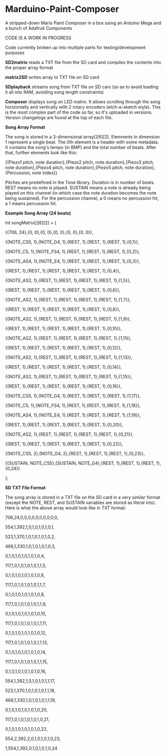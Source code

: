 # Marduino-Paint-Composer
A stripped-down Mario Paint Composer in a box using an Arduino Mega and a bunch of Adafruit Components

CODE IS A WORK IN PROGRESS

Code currently broken up into multiple parts for testing/development purposes


**SD2matrix** reads a TXT file from the SD card and compiles the contents into the proper array format

**matrix2SD** writes array to TXT file on SD card

**SDplayback** streams song from TXT file on SD cars (so as to avoid loading it all into RAM, avoiding song length constraints)

**Composer** displays song on LED matrix.  It allows scrolling through the song horizontally and vertically with 2 rotary encoders (etch-a-sketch style).  This is the most complex part of the code so far, so it's uploaded in versions.  Version changelogs are found at the top of each file.



**Song Array Format**

The song is stored in a 3-dimensional array[][6][2].  Elemnents in dimension 1 represent a single beat.  The 0th element is a header with some metadata.  It contains the song's tempo (in BMP) and the total number of beats.  After that, further elements look like this:

{{Piezo1 pitch, note duration},{Piezo2 pitch, note duration},{Piezo3  pitch, note duration},{Piezo4 pitch, note duration},{Piezo5 pitch, note duration},{Percussion, note index}}

Pitches are predefined in the Tone library.  Duration is in number of beats. REST means no note is played.  SUSTAIN means a note is already being played on this channel (in which case the note duration becomes the note being sustained). For the percussion channel, a 0 means no percussion hit, a 1 means percussion hit.



**Example Song Array (24 beats)**


int songMatrix[][6][2] = {

  {{706, 24},{0, 0},{0, 0},{0, 0},{0, 0},{0, 0}},
  
  {{NOTE_CS5, 1},{NOTE_G4, 1},{REST, 1},{REST, 1},{REST, 1},{0,1}},
  
  {{NOTE_C5, 1},{NOTE_FS4, 1},{REST, 1},{REST, 1},{REST, 1},{0,2}},
  
  {{NOTE_AS4, 1},{NOTE_E4, 1},{REST, 1},{REST, 1},{REST, 1},{0,3}},
  
  {{REST, 1},{REST, 1},{REST, 1},{REST, 1},{REST, 1},{0,4}},
  
  {{NOTE_AS2, 1},{REST, 1},{REST, 1},{REST, 1},{REST, 1},{1,5}},
  
  {{REST, 1},{REST, 1},{REST, 1},{REST, 1},{REST, 1},{0,6}},
  
  {{NOTE_AS2, 1},{REST, 1},{REST, 1},{REST, 1},{REST, 1},{1,7}},
  
  {{REST, 1},{REST, 1},{REST, 1},{REST, 1},{REST, 1},{0,8}},
  
  {{NOTE_AS2, 1},{REST, 1},{REST, 1},{REST, 1},{REST, 1},{1,9}},
  
  {{REST, 1},{REST, 1},{REST, 1},{REST, 1},{REST, 1},{0,10}},
  
  {{NOTE_AS2, 1},{REST, 1},{REST, 1},{REST, 1},{REST, 1},{1,11}},
  
  {{REST, 1},{REST, 1},{REST, 1},{REST, 1},{REST, 1},{0,12}},
  
  {{NOTE_AS2, 1},{REST, 1},{REST, 1},{REST, 1},{REST, 1},{1,13}},
  
  {{REST, 1},{REST, 1},{REST, 1},{REST, 1},{REST, 1},{0,14}},
  
  {{NOTE_AS2, 1},{REST, 1},{REST, 1},{REST, 1},{REST, 1},{1,15}},
 
  {{REST, 1},{REST, 1},{REST, 1},{REST, 1},{REST, 1},{0,16}},
  
  {{NOTE_CS5, 1},{NOTE_G4, 1},{REST, 1},{REST, 1},{REST, 1},{1,17}},
  
  {{NOTE_C5, 1},{NOTE_FS4, 1},{REST, 1},{REST, 1},{REST, 1},{1,18}},
  
  {{NOTE_AS4, 1},{NOTE_E4, 1},{REST, 1},{REST, 1},{REST, 1},{1,19}},
  
  {{REST, 1},{REST, 1},{REST, 1},{REST, 1},{REST, 1},{0,20}},
  
  {{NOTE_AS2, 1},{REST, 1},{REST, 1},{REST, 1},{REST, 1},{0,21}},
  
  {{REST, 1},{REST, 1},{REST, 1},{REST, 1},{REST, 1},{0,22}},
  
  {{NOTE_CS5, 2},{NOTE_G4, 2},{REST, 1},{REST, 1},{REST, 1},{0,23}},
  
  {{SUSTAIN, NOTE_CS5},{SUSTAIN, NOTE_G4},{REST, 1},{REST, 1},{REST, 1},{0,24}}
  
  };
  
  
  
**SD TXT File Format**

The song array is stored in a TXT file on the SD card in a very similar format (except the NOTE, REST, and SUSTAIN variables are stored as literal ints).  Here is what the above array would look like in TXT format:


706,24,0,0,0,0,0,0,0,0,0,0,

554,1,392,1,0,1,0,1,0,1,0,1,

523,1,370,1,0,1,0,1,0,1,0,2,

466,1,330,1,0,1,0,1,0,1,0,3,

0,1,0,1,0,1,0,1,0,1,0,4,

117,1,0,1,0,1,0,1,0,1,1,5,

0,1,0,1,0,1,0,1,0,1,0,6,

117,1,0,1,0,1,0,1,0,1,1,7,

0,1,0,1,0,1,0,1,0,1,0,8,

117,1,0,1,0,1,0,1,0,1,1,9,

0,1,0,1,0,1,0,1,0,1,0,10,

117,1,0,1,0,1,0,1,0,1,1,11,

0,1,0,1,0,1,0,1,0,1,0,12,

117,1,0,1,0,1,0,1,0,1,1,13,

0,1,0,1,0,1,0,1,0,1,0,14,

117,1,0,1,0,1,0,1,0,1,1,15,

0,1,0,1,0,1,0,1,0,1,0,16,

554,1,392,1,0,1,0,1,0,1,1,17,

523,1,370,1,0,1,0,1,0,1,1,18,

466,1,330,1,0,1,0,1,0,1,1,19,

0,1,0,1,0,1,0,1,0,1,0,20,

117,1,0,1,0,1,0,1,0,1,0,21,

0,1,0,1,0,1,0,1,0,1,0,22,

554,2,392,2,0,1,0,1,0,1,0,23,

1,554,1,392,0,1,0,1,0,1,0,24

